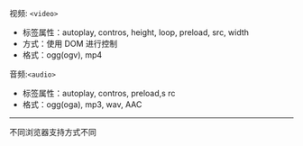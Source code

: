  视频: `<video>`
* 标签属性：autoplay, contros, height, loop, preload, src, width
* 方式：使用 DOM 进行控制
* 格式：ogg(ogv), mp4

音频:`<audio>`
* 标签属性：autoplay, contros, preload,s rc
* 格式：ogg(oga), mp3, wav, AAC

------
不同浏览器支持方式不同


